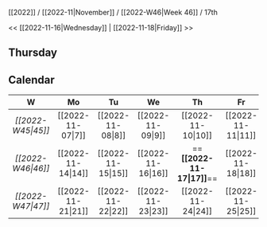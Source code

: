 [[2022]] / [[2022-11|November]] / [[2022-W46|Week 46]] / 17th

<< [[2022-11-16|Wednesday]] |  [[2022-11-18|Friday]]   >>︎

## Thursday

## Calendar
| W  | Mo | Tu | We | Th | Fr | Sa | Su |
|:--:|:--:|:--:|:--:|:--:|:--:|:--:|:--:|
| *[[2022-W45\|45]]* | [[2022-11-07\|7]]  | [[2022-11-08\|8]]  | [[2022-11-09\|9]]  | [[2022-11-10\|10]] | [[2022-11-11\|11]] | [[2022-11-12\|12]] | [[2022-11-13\|13]] |
| *[[2022-W46\|46]]* | [[2022-11-14\|14]] | [[2022-11-15\|15]] | [[2022-11-16\|16]] | ==**[[2022-11-17\|17]]**== | [[2022-11-18\|18]] | [[2022-11-19\|19]] | [[2022-11-20\|20]] |
| *[[2022-W47\|47]]* | [[2022-11-21\|21]] | [[2022-11-22\|22]] | [[2022-11-23\|23]] | [[2022-11-24\|24]] | [[2022-11-25\|25]] | [[2022-11-26\|26]] | [[2022-11-27\|27]] |
